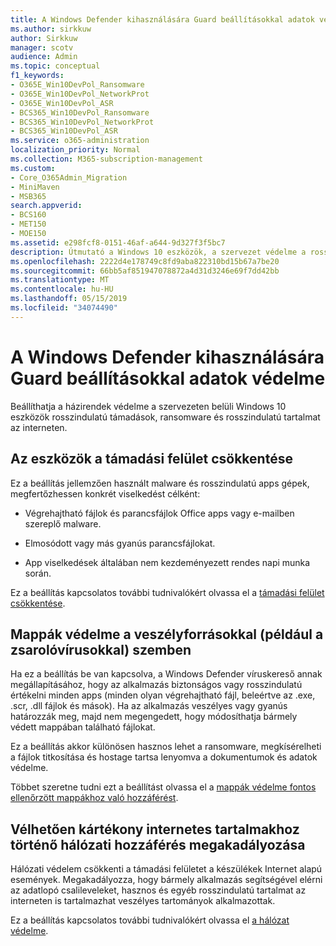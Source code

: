 ```yaml
---
title: A Windows Defender kihasználására Guard beállításokkal adatok védelme
ms.author: sirkkuw
author: Sirkkuw
manager: scotv
audience: Admin
ms.topic: conceptual
f1_keywords:
- O365E_Win10DevPol_Ransomware
- O365E_Win10DevPol_NetworkProt
- O365E_Win10DevPol_ASR
- BCS365_Win10DevPol_Ransomware
- BCS365_Win10DevPol_NetworkProt
- BCS365_Win10DevPol_ASR
ms.service: o365-administration
localization_priority: Normal
ms.collection: M365-subscription-management
ms.custom:
- Core_O365Admin_Migration
- MiniMaven
- MSB365
search.appverid:
- BCS160
- MET150
- MOE150
ms.assetid: e298fcf8-0151-46af-a644-9d327f3f5bc7
description: Útmutató a Windows 10 eszközök, a szervezet védelme a rosszindulatú támadások, ransomware és rosszindulatú tartalmat az interneten.
ms.openlocfilehash: 2222d4e178749c8fd9aba822310bd15b67a7be20
ms.sourcegitcommit: 66bb5af851947078872a4d31d3246e69f7dd42bb
ms.translationtype: MT
ms.contentlocale: hu-HU
ms.lasthandoff: 05/15/2019
ms.locfileid: "34074490"
---
```

# <a name="protect-your-data-with-windows-defender-exploit-guard-settings"></a>A Windows Defender kihasználására Guard beállításokkal adatok védelme

Beállíthatja a házirendek védelme a szervezeten belüli Windows 10 eszközök rosszindulatú támadások, ransomware és rosszindulatú tartalmat az interneten.
  
## <a name="reduce-the-attack-surface-of-devices"></a>Az eszközök a támadási felület csökkentése

Ez a beállítás jellemzően használt malware és rosszindulatú apps gépek, megfertőzhessen konkrét viselkedést célként:
  
- Végrehajtható fájlok és parancsfájlok Office apps vagy e-mailben szereplő malware.
    
- Elmosódott vagy más gyanús parancsfájlokat.
    
- App viselkedések általában nem kezdeményezett rendes napi munka során.
    
Ez a beállítás kapcsolatos további tudnivalókért olvassa el a [támadási felület csökkentése](https://go.microsoft.com/fwlink/?linkid=870417).
  
## <a name="protect-folders-from-threats-such-as-ransomware"></a>Mappák védelme a veszélyforrásokkal (például a zsarolóvírusokkal) szemben

Ha ez a beállítás be van kapcsolva, a Windows Defender víruskereső annak megállapításához, hogy az alkalmazás biztonságos vagy rosszindulatú értékelni minden apps (minden olyan végrehajtható fájl, beleértve az .exe, .scr, .dll fájlok és mások). Ha az alkalmazás veszélyes vagy gyanús határozzák meg, majd nem megengedett, hogy módosíthatja bármely védett mappában található fájlokat.
  
Ez a beállítás akkor különösen hasznos lehet a ransomware, megkísérelheti a fájlok titkosítása és hostage tartsa lenyomva a dokumentumok és adatok védelme.
  
Többet szeretne tudni ezt a beállítást olvassa el a [mappák védelme fontos ellenőrzött mappákhoz való hozzáférést](https://go.microsoft.com/fwlink/?linkid=870418).
  
## <a name="prevent-network-access-to-potentially-malicious-content-on-the-internet"></a>Vélhetően kártékony internetes tartalmakhoz történő hálózati hozzáférés megakadályozása

Hálózati védelem csökkenti a támadási felületet a készülékek Internet alapú események. Megakadályozza, hogy bármely alkalmazás segítségével elérni az adatlopó csalileveleket, hasznos és egyéb rosszindulatú tartalmat az interneten is tartalmazhat veszélyes tartományok alkalmazottak.
  
Ez a beállítás kapcsolatos további tudnivalókért olvassa el [a hálózat védelme](https://go.microsoft.com/fwlink/?linkid=870419).
  

